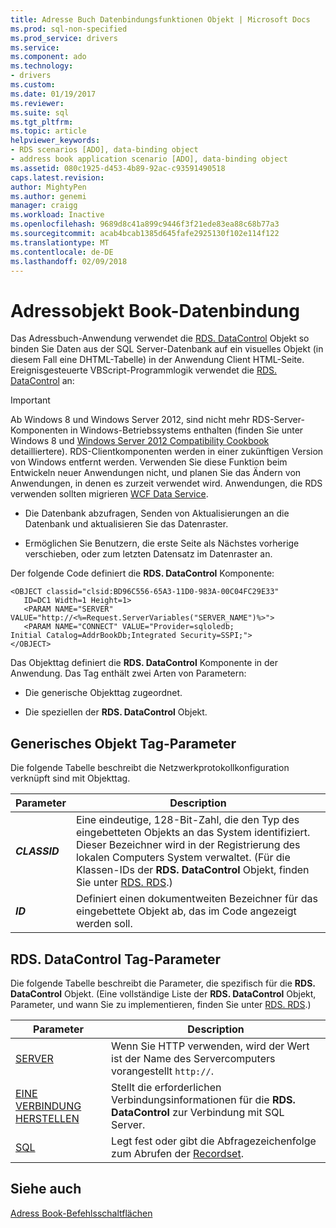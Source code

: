 ```yaml
---
title: Adresse Buch Datenbindungsfunktionen Objekt | Microsoft Docs
ms.prod: sql-non-specified
ms.prod_service: drivers
ms.service: 
ms.component: ado
ms.technology:
- drivers
ms.custom: 
ms.date: 01/19/2017
ms.reviewer: 
ms.suite: sql
ms.tgt_pltfrm: 
ms.topic: article
helpviewer_keywords:
- RDS scenarios [ADO], data-binding object
- address book application scenario [ADO], data-binding object
ms.assetid: 080c1925-d453-4b89-92ac-c93591490518
caps.latest.revision: 
author: MightyPen
ms.author: genemi
manager: craigg
ms.workload: Inactive
ms.openlocfilehash: 9689d8c41a899c9446f3f21ede83ea88c68b77a3
ms.sourcegitcommit: acab4bcab1385d645fafe2925130f102e114f122
ms.translationtype: MT
ms.contentlocale: de-DE
ms.lasthandoff: 02/09/2018
---
```

# <a name="address-book-data-binding-object"></a>Adressobjekt Book-Datenbindung
Das Adressbuch-Anwendung verwendet die [RDS. DataControl](../../../ado/reference/rds-api/datacontrol-object-rds.md) Objekt so binden Sie Daten aus der SQL Server-Datenbank auf ein visuelles Objekt (in diesem Fall eine DHTML-Tabelle) in der Anwendung Client HTML-Seite. Ereignisgesteuerte VBScript-Programmlogik verwendet die [RDS. DataControl](../../../ado/reference/rds-api/datacontrol-object-rds.md) an:  
  
> [!IMPORTANT]
>  Ab Windows 8 und Windows Server 2012, sind nicht mehr RDS-Server-Komponenten in Windows-Betriebssystems enthalten (finden Sie unter Windows 8 und [Windows Server 2012 Compatibility Cookbook](https://www.microsoft.com/en-us/download/details.aspx?id=27416) detailliertere). RDS-Clientkomponenten werden in einer zukünftigen Version von Windows entfernt werden. Verwenden Sie diese Funktion beim Entwickeln neuer Anwendungen nicht, und planen Sie das Ändern von Anwendungen, in denen es zurzeit verwendet wird. Anwendungen, die RDS verwenden sollten migrieren [WCF Data Service](http://go.microsoft.com/fwlink/?LinkId=199565).  
  
-   Die Datenbank abzufragen, Senden von Aktualisierungen an die Datenbank und aktualisieren Sie das Datenraster.  
  
-   Ermöglichen Sie Benutzern, die erste Seite als Nächstes vorherige verschieben, oder zum letzten Datensatz im Datenraster an.  
  
 Der folgende Code definiert die **RDS. DataControl** Komponente:  
  
```  
<OBJECT classid="clsid:BD96C556-65A3-11D0-983A-00C04FC29E33"  
   ID=DC1 Width=1 Height=1>  
   <PARAM NAME="SERVER" VALUE="http://<%=Request.ServerVariables("SERVER_NAME")%>">  
   <PARAM NAME="CONNECT" VALUE="Provider=sqloledb;  
Initial Catalog=AddrBookDb;Integrated Security=SSPI;">  
</OBJECT>  
```  
  
 Das Objekttag definiert die **RDS. DataControl** Komponente in der Anwendung. Das Tag enthält zwei Arten von Parametern:  
  
-   Die generische Objekttag zugeordnet.  
  
-   Die speziellen der **RDS. DataControl** Objekt.  
  
## <a name="generic-object-tag-parameters"></a>Generisches Objekt Tag-Parameter  
 Die folgende Tabelle beschreibt die Netzwerkprotokollkonfiguration verknüpft sind mit Objekttag.  
  
|Parameter|Description|  
|---------------|-----------------|  
|***CLASSID***|Eine eindeutige, 128-Bit-Zahl, die den Typ des eingebetteten Objekts an das System identifiziert. Dieser Bezeichner wird in der Registrierung des lokalen Computers System verwaltet. (Für die Klassen-IDs der **RDS. DataControl** Objekt, finden Sie unter [RDS. RDS](../../../ado/reference/rds-api/datacontrol-object-rds.md).)|  
|***ID***|Definiert einen dokumentweiten Bezeichner für das eingebettete Objekt ab, das im Code angezeigt werden soll.|  
  
## <a name="rdsdatacontrol-tag-parameters"></a>RDS. DataControl Tag-Parameter  
 Die folgende Tabelle beschreibt die Parameter, die spezifisch für die **RDS. DataControl** Objekt. (Eine vollständige Liste der **RDS. DataControl** Objekt, Parameter, und wann Sie zu implementieren, finden Sie unter [RDS. RDS](../../../ado/reference/rds-api/datacontrol-object-rds.md).)  
  
|Parameter|Description|  
|---------------|-----------------|  
|[SERVER](../../../ado/reference/rds-api/server-property-rds.md)|Wenn Sie HTTP verwenden, wird der Wert ist der Name des Servercomputers vorangestellt `http://`.|  
|[EINE VERBINDUNG HERSTELLEN](../../../ado/reference/rds-api/connect-property-rds.md)|Stellt die erforderlichen Verbindungsinformationen für die **RDS. DataControl** zur Verbindung mit SQL Server.|  
|[SQL](../../../ado/reference/rds-api/sql-property.md)|Legt fest oder gibt die Abfragezeichenfolge zum Abrufen der [Recordset](../../../ado/reference/ado-api/recordset-object-ado.md).|  
  
## <a name="see-also"></a>Siehe auch  
 [Adress Book-Befehlsschaltflächen](../../../ado/guide/remote-data-service/address-book-command-buttons.md)


